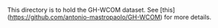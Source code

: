 This directory is to hold the GH-WCOM dataset. See [this] (https://github.com/antonio-mastropaolo/GH-WCOM) for more details.
